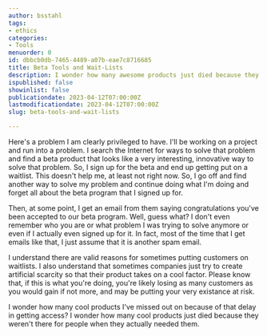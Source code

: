 ```yaml
---
author: bsstahl
tags:
- ethics
categories:
- Tools
menuorder: 0
id: dbbcb0db-7465-4489-a07b-eae7c8716685
title: Beta Tools and Wait-Lists
description: I wonder how many awesome products just died because they weren't available for people when they actually needed them
ispublished: false
showinlist: false
publicationdate: 2023-04-12T07:00:00Z
lastmodificationdate: 2023-04-12T07:00:00Z
slug: beta-tools-and-wait-lists

---
```

Here's a problem I am clearly privileged to have. I'll be working on a project and run into a problem. I search the Internet for ways to solve that problem and find a beta product that looks like a very interesting, innovative way to solve that problem. So, I sign up for the beta and end up getting put on a waitlist. This doesn't help me, at least not right now. So, I go off and find another way to solve my problem and continue doing what I'm doing and forget all about the beta program that I signed up for.

Then, at some point, I get an email from them saying congratulations you've been accepted to our beta program. Well, guess what? I don't even remember who you are or what problem I was trying to solve anymore or even if I actually even signed up for it. In fact, most of the time that I get emails like that, I just assume that it is another spam email.

I understand there are valid reasons for sometimes putting customers on waitlists. I also understand that sometimes companies just try to create artificial scarcity so that their product takes on a cool factor. Please know that, if this is what you're doing, you're likely losing as many customers as you would gain if not more, and may be putting your very existance at risk.

I wonder how many cool products I've missed out on because of that delay in getting access? I wonder how many cool products just died because they weren't there for people when they actually needed them.